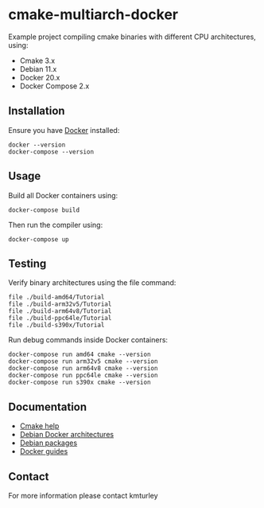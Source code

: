 # cmake-multiarch-docker

Example project compiling cmake binaries with different CPU architectures, using:

* Cmake 3.x
* Debian 11.x
* Docker 20.x
* Docker Compose 2.x


## Installation

Ensure you have [Docker](https://www.docker.com) installed:

    docker --version
    docker-compose --version


## Usage

Build all Docker containers using:

    docker-compose build

Then run the compiler using:

    docker-compose up


## Testing

Verify binary architectures using the file command:

    file ./build-amd64/Tutorial
    file ./build-arm32v5/Tutorial
    file ./build-arm64v8/Tutorial
    file ./build-ppc64le/Tutorial
    file ./build-s390x/Tutorial

Run debug commands inside Docker containers:

    docker-compose run amd64 cmake --version
    docker-compose run arm32v5 cmake --version
    docker-compose run arm64v8 cmake --version
    docker-compose run ppc64le cmake --version
    docker-compose run s390x cmake --version


## Documentation

* [Cmake help](https://cmake.org/cmake/help/latest)
* [Debian Docker architectures](https://hub.docker.com/_/debian)
* [Debian packages](https://packages.debian.org/stable)
* [Docker guides](https://docs.docker.com)


## Contact

For more information please contact kmturley
